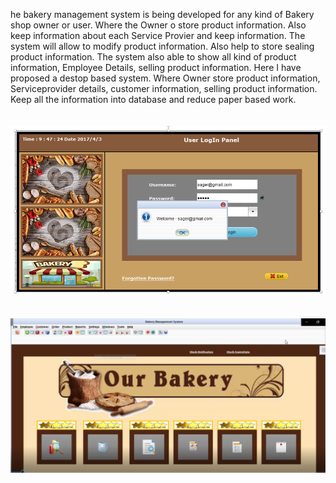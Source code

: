 he bakery management system is being developed for any kind of Bakery shop owner or user. Where the Owner o store product information. Also keep information about each Service Provier and keep information. The system will allow to modify product information. Also help to store sealing product information. The system also able to show all kind of product information, Employee Details, selling product information.  Here I have proposed a destop based system. Where Owner store product information, Serviceprovider details, customer information, selling product information. Keep all the information into database and reduce paper based work.
</br></br></br>
<img src="BakeryManagement System/img/bakery1.PNG">
</br></br></br>
<img src="BakeryManagement System/img/bakery2.PNG">
